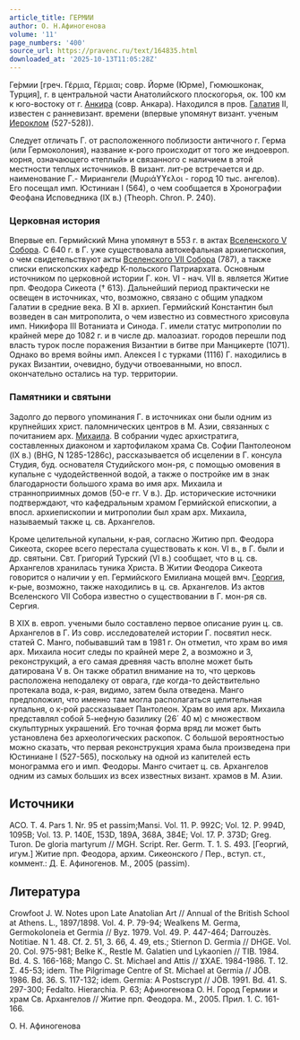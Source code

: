 ```yaml
---
article_title: ГЕРМИИ
author: О. Н.Афиногенова
volume: '11'
page_numbers: '400'
source_url: https://pravenc.ru/text/164835.html
downloaded_at: '2025-10-13T11:05:28Z'
---
```


Ге́рмии [греч. Γέρμια, Γέρμιαι; совр. Йорме (Юрме), Гюмюшконак, Турция], г. в центральной части Анатолийского плоскогорья, ок. 100 км к юго-востоку от г. [Анкира](https://pravenc.ru/text/Анкира.html) (совр. Анкара). Находился в пров. [Галатия](https://pravenc.ru/text/Галатия.html) II, известен с ранневизант. времени (впервые упомянут визант. ученым [Иероклом](https://pravenc.ru/text/Иероклом.html) (527-528)).

Следует отличать Г. от расположенного поблизости античного г. Герма (или Гермоколония), название к-рого происходит от того же индоевроп. корня, означающего «теплый» и связанного с наличием в этой местности теплых источников. В визант. лит-ре встречается и др. наименование Г.- Мириангели 
(Μυριάϒϒελοι - город 10 тыс. ангелов). Его посещал имп. Юстиниан I (564), о чем сообщается в Хронографии Феофана Исповедника (IX в.) (Theoph. Chron. P. 240).

### Церковная история

Впервые еп. Гермийский Мина упомянут в 553 г. в актах [Вселенского V Собора](<https://pravenc.ru/text/Вселенского V Собора.html>). С 640 г. в Г. уже существовала автокефальная архиепископия, о чем свидетельствуют акты [Вселенского VII Собора](<https://pravenc.ru/text/Вселенского VII Собора.html>) (787), а также списки епископских кафедр К-польского Патриархата. Основным источником по церковной истории Г. кон. VI - нач. VII в. является Житие прп. Феодора Сикеота († 613). Дальнейший период практически не освещен в источниках, что, возможно, связано с общим упадком Галатии в средние века. В XI в. архиеп. Гермийский Константин был возведен в сан митрополита, о чем известно из совместного хрисовула имп. Никифора III Вотаниата и Синода. Г. имели статус митрополии по крайней мере до 1082 г. и в числе др. малоазиат. городов перешли под власть турок после поражения Византии в битве при Манцикерте (1071). Однако во время войны имп. Алексея I с турками (1116) Г. находились в руках Византии, очевидно, будучи отвоеванными, но впосл. окончательно остались на тур. территории.

### Памятники и святыни

Задолго до первого упоминания Г. в источниках они были одним из крупнейших христ. паломнических центров в М. Азии, связанных с почитанием арх. [Михаила](https://pravenc.ru/text/Михаил.html). В собрании чудес архистратига, составленных диаконом и хартофилаком храма Св. Софии Пантолеоном (IX в.) (BHG, N 1285-1286c), рассказывается об исцелении в Г. консула Студия, буд. основателя Студийского мон-ря, с помощью омовения в купальне с чудодейственной водой, а также о постройке им в знак благодарности большого храма во имя арх. Михаила и странноприимных домов (50-е гг. V в.). Др. исторические источники подтверждают, что кафедральным храмом Гермийской епископии, а впосл. архиепископии и митрополии был храм арх. Михаила, называемый также ц. св. Архангелов.

Кроме целительной купальни, к-рая, согласно Житию прп. Феодора Сикеота, скорее всего перестала существовать к кон. VI в., в Г. были и др. святыни. Свт. Григорий Турский (VI в.) сообщает, что в ц. св. Архангелов хранилась туника Христа. В Житии Феодора Сикеота говорится о наличии у еп. Гермийского Емилиана мощей вмч. [Георгия](https://pravenc.ru/text/Георгий.html), к-рые, возможно, также находились в ц. св. Архангелов. Из актов Вселенского VII Собора известно о существовании в Г. мон-ря св. Сергия.

В XIX в. европ. учеными было составлено первое описание руин ц. св. Архангелов в Г. Из совр. исследователей истории Г. посвятил неск. статей С. Манго, побывавший там в 1981 г. Он отметил, что храм во имя арх. Михаила носит следы по крайней мере 2, а возможно и 3, реконструкций, а его самая древняя часть вполне может быть датирована V в. Он также обратил внимание на то, что церковь расположена неподалеку от оврага, где когда-то действительно протекала вода, к-рая, видимо, затем была отведена. Манго предположил, что именно там могла располагаться целительная купальня, о к-рой рассказывает Пантолеон. Храм во имя арх. Михаила представлял собой 5-нефную базилику (26´
40 м) с множеством скульптурных украшений. Его точная форма вряд ли может быть установлена без археологических раскопок. C большой вероятностью можно сказать, что первая реконструкция храма была произведена при Юстиниане I (527-565), поскольку 
на одной из капителей есть монограмма его и имп. Феодоры. Манго считает ц. св. Архангелов одним из самых больших из всех известных визант. храмов в М. Азии.

## Источники

ACO. T. 4. Pars 1. Nr. 95 et passim;Mansi. Vol. 11. P. 992C; Vol. 12. P. 994D, 1095B; Vol. 13. P. 140E, 153D, 189A, 368A, 384E; Vol. 17. P. 373D; Greg. Turon. De gloria martyrum // MGH. Script. Rer. Germ. T. 1. S. 493. [Георгий, игум.] Житие прп. Феодора, архим. Сикеонского / Пер., вступ. ст., коммент.: Д. Е. Афиногенов. М., 2005 (passim).

## Литература

Crowfoot J. W. Notes upon Late Anatolian Art // Annual of the British School at Athens. L., 1897/1898. Vol. 4. P. 79-94; Wealkens M. Germa, Germokoloneia et Germia // Byz. 1979. Vol. 49. P. 447-464; Darrouzès. Notitiae. N 1. 48. Cf. 2. 51, 3. 66, 4. 49, ets.; Stiernon D. Germia // DHGE. Vol. 20. Col. 975-981; Belke K., Restle M. Galatien und Lykaonien // TIB. 1984. Bd. 4. S. 166-168; Mango C. St. Michael and Attis // ϪΧΑΕ. 1984-1986. Τ. 12. Σ. 45-53; idem. The Pilgrimage Centre of St. Michael at Germia // JÖB. 1986. Bd. 36. S. 117-132; idem. Germia: A Postscrypt // JÖB. 1991. Bd. 41. S. 297-300; Fedalto. Hierarchia. P. 63; Афиногенова О. Н. Город Гермии и храм Св. Архангелов // Житие прп. Феодора. М., 2005. Прил. 1. С. 161-166.

О. Н.  Афиногенова
